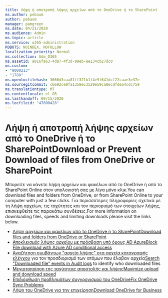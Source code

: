 ```yaml
---
title: Λήψη ή αποτροπή λήψης αρχείων από το OneDrive ή το SharePoint
ms.author: pebaum
author: pebaum
manager: pamgreen
ms.date: 04/21/2020
ms.audience: Admin
ms.topic: article
ms.service: o365-administration
ROBOTS: NOINDEX, NOFOLLOW
localization_priority: Normal
ms.collection: Adm_O365
ms.assetid: a016fa63-4d87-4f3d-99eb-ee134cb27dc0
ms.custom:
- "9000213"
- "1788"
ms.openlocfilehash: 3666d3caa81ff321b1f4e9f641dcf22caae3e37e
ms.sourcegitcommit: c6692ce0fa1358ec3529e59ca0ecdfdea4cdc759
ms.translationtype: MT
ms.contentlocale: el-GR
ms.lasthandoff: 09/15/2020
ms.locfileid: "47800428"
---
```

# <a name="download-or-prevent-download-of-files-from-onedrive-or-sharepoint"></a><span data-ttu-id="9460c-102">Λήψη ή αποτροπή λήψης αρχείων από το OneDrive ή το SharePoint</span><span class="sxs-lookup"><span data-stu-id="9460c-102">Download or Prevent Download of files from OneDrive or SharePoint</span></span>

<span data-ttu-id="9460c-103">Μπορείτε να κάνετε λήψη αρχείων και φακέλων από το OneDrive ή από το SharePoint Online στον υπολογιστή σας με λίγα μόνο κλικ.</span><span class="sxs-lookup"><span data-stu-id="9460c-103">You can download files and folders from OneDrive, or from SharePoint Online to your computer with just a few clicks.</span></span> <span data-ttu-id="9460c-104">Για περισσότερες πληροφορίες σχετικά με τη λήψη αρχείων, τις ταχύτητες και τον περιορισμό των στοιχείων λήψης, επισκεφθείτε τις παρακάτω συνδέσεις.</span><span class="sxs-lookup"><span data-stu-id="9460c-104">For more information on downloading files, speeds and limiting downloads please visit the links below.</span></span>

- [<span data-ttu-id="9460c-105">Λήψη αρχείων και φακέλων από το OneDrive ή το SharePoint</span><span class="sxs-lookup"><span data-stu-id="9460c-105">Download files and folders from OneDrive or SharePoint</span></span>](https://support.office.com/article/Download-files-and-folders-from-OneDrive-or-SharePoint-5c7397b7-19c7-4893-84fe-d02e8fa5df05)
- [<span data-ttu-id="9460c-106">Αποκλεισμός λήψης αρχείου με πρόσβαση υπό όρους AD Azure</span><span class="sxs-lookup"><span data-stu-id="9460c-106">Block File download with Azure AD conditional access</span></span>](https://docs.microsoft.com/cloud-app-security/use-case-proxy-block-session-aad#create-a-block-download-policy-for-unmanaged-devices)
- <span data-ttu-id="9460c-107">[Αναζήτηση συμβάντων "αρχείο λήψης" στα αρχεία καταγραφής ελέγχου](https://docs.microsoft.com/microsoft-365/compliance/search-the-audit-log-in-security-and-compliance?view=o365-worldwide#file-and-page-activities) για τον προσδιορισμό των ατόμων που έλαβαν αρχεία</span><span class="sxs-lookup"><span data-stu-id="9460c-107">[Search "Downloaded file" events in Audit logs](https://docs.microsoft.com/microsoft-365/compliance/search-the-audit-log-in-security-and-compliance?view=o365-worldwide#file-and-page-activities) to identify who downloaded files</span></span>
- [<span data-ttu-id="9460c-108">Μεγιστοποίηση της ταχύτητας αποστολής και λήψης</span><span class="sxs-lookup"><span data-stu-id="9460c-108">Maximize upload and download speed</span></span>](https://support.office.com/article/Maximize-upload-and-download-speed-8eeadfb8-501f-406d-997b-98ab6ff67f43)
- [<span data-ttu-id="9460c-109">Επιδιόρθωση προβλημάτων συγχρονισμού του OneDrive</span><span class="sxs-lookup"><span data-stu-id="9460c-109">Fix OneDrive Sync Problems</span></span>](https://support.office.com/article/Fix-OneDrive-sync-problems-83ab0d8a-8400-45b0-8dcf-dc8aa8a6bcf8)
- [<span data-ttu-id="9460c-110">Λήψη του OneDrive για την επιχείρηση</span><span class="sxs-lookup"><span data-stu-id="9460c-110">Download OneDrive for Business</span></span>](https://onedrive.live.com/about/download/)

